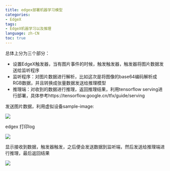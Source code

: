 ```yaml
---
title: edgex部署机器学习模型
categories:
- EdgeX
tags:
- EdgeX机器学习以及推理
language: zh-CN
toc: true
---
```


总体上分为三个部分：

- 设置EdgeX触发器，当有图片事件的时候，触发触发器，触发器将图片数据发送给监听程序
- 监听程序：对图片数据进行解析，比如这次是将图像的base64编码解析成RGB数据，并且转换成张量数据发送给推理模型
- 推理端：对收到的数据进行推理，返回推理结果，利用tensorflow serving进行部署，具体参考https://tensorflow.google.cn/tfx/guide/serving

发送图片数据，利用虚拟设备sample-image:

<!--more-->

![](https://cxd-note-img.oss-cn-hangzhou.aliyuncs.com/typora-note-img/image-20211009124714478.png)

edgex 打印log

![](https://cxd-note-img.oss-cn-hangzhou.aliyuncs.com/typora-note-img/image-20211009124739037.png)

显示接收到数据，触发器触发，之后便会发送数据到监听端，然后发送给推理端进行推理，最后返回结果

![](https://cxd-note-img.oss-cn-hangzhou.aliyuncs.com/typora-note-img/image-20211009130052400.png)

